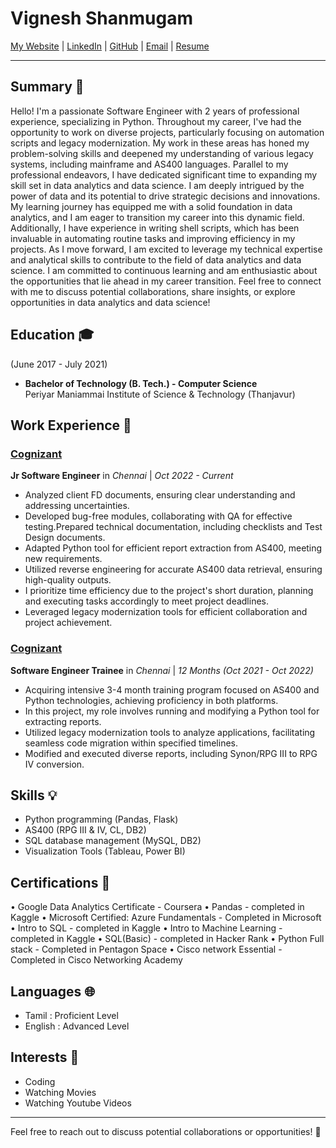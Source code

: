 # Vignesh Shanmugam

[My Website](https://www.vigneshshanmugam.me) | [LinkedIn](https://www.linkedin.com/in/contact-vigneshshanmugam) | [GitHub](http://github.com/Vignesh-S-GitHub) | [Email](https://mail.google.com/mail/shanmugamrenuga4@gmail.com) | [Resume](https://docs.google.com/document/d/1_bP0nxE5LQT54ZO21xSgYlihAVVihcQcq4lOWHmaxoA/edit?usp=sharing)

---

## Summary 🌟

Hello! I'm a passionate Software Engineer with 2 years of professional experience, specializing in Python. Throughout my career, I've had the opportunity to work on diverse projects, particularly focusing on automation scripts and legacy modernization. My work in these areas has honed my problem-solving skills and deepened my understanding of various legacy systems, including mainframe and AS400 languages.
Parallel to my professional endeavors, I have dedicated significant time to expanding my skill set in data analytics and data science. I am deeply intrigued by the power of data and its potential to drive strategic decisions and innovations. My learning journey has equipped me with a solid foundation in data analytics, and I am eager to transition my career into this dynamic field.
Additionally, I have experience in writing shell scripts, which has been invaluable in automating routine tasks and improving efficiency in my projects.
As I move forward, I am excited to leverage my technical expertise and analytical skills to contribute to the field of data analytics and data science. I am committed to continuous learning and am enthusiastic about the opportunities that lie ahead in my career transition.
Feel free to connect with me to discuss potential collaborations, share insights, or explore opportunities in data analytics and data science!


## Education 🎓
  (June 2017 - July 2021)
- **Bachelor of Technology (B. Tech.) - Computer Science** <br>
  Periyar Maniammai Institute of Science & Technology (Thanjavur)


## Work Experience 💼

### [Cognizant](https://www.cognizant.com)
**Jr Software Engineer** in *Chennai* | *Oct 2022 - Current*

* Analyzed client FD documents, ensuring clear understanding and addressing uncertainties.
* Developed bug-free modules, collaborating with QA for effective testing.Prepared technical documentation, including checklists and Test Design documents.
* Adapted Python tool for efficient report extraction from AS400, meeting new requirements.
* Utilized reverse engineering for accurate AS400 data retrieval, ensuring high-quality outputs.
* I prioritize time efficiency due to the project's short duration, planning and executing tasks accordingly to meet project deadlines.
* Leveraged legacy modernization tools for efficient collaboration and project achievement.

### [Cognizant](https://www.cognizant.com)
**Software Engineer Trainee** in *Chennai* | *12 Months (Oct 2021 - Oct 2022)*

* Acquiring intensive 3-4 month training program focused on AS400 and Python technologies, achieving proficiency in both platforms.
* In this project, my role involves running and modifying a Python tool for extracting reports.
* Utilized legacy modernization tools to analyze applications, facilitating seamless code migration within specified timelines.
* Modified and executed diverse reports, including Synon/RPG III to RPG IV conversion.

## Skills 💡

- Python programming (Pandas, Flask)
- AS400 (RPG III & IV, CL, DB2)
- SQL database management (MySQL, DB2)
- Visualization Tools (Tableau, Power BI)

## Certifications 📜

• Google Data Analytics Certificate - Coursera
• Pandas - completed in Kaggle
• Microsoft Certified: Azure Fundamentals - Completed in Microsoft
• Intro to SQL - completed in Kaggle
• Intro to Machine Learning - completed in Kaggle
• SQL(Basic) - completed in Hacker Rank
• Python Full stack - Completed in Pentagon Space
• Cisco network Essential - Completed in Cisco Networking Academy

## Languages 🌐

- Tamil : Proficient Level
- English : Advanced Level

## Interests 🎨

- Coding
- Watching Movies
- Watching Youtube Videos

---

Feel free to reach out to discuss potential collaborations or opportunities! 📧
